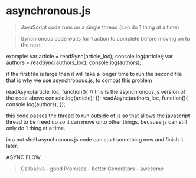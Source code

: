 # asynchronous.js

> JavaScript code runs on a single thread (can do 1 thing at a time)

> Synchronous code waits for 1 action to complete before moving on to the next

example: var article = readSync(article_loc);
         console.log(article);
         var authors = readSync(authors_loc);
         console.log(authors);

if the first file is large then it will take a longer time to run the second file
that is why we use asynchronous.js, to combat this problem

readAsync(article_loc, function(){ // this is the asynchronous.js version of the code above
    console.log(article);
});
readAsync(authors_loc, function(){
    console.log(authors);
});

this code passes the thread to run outside of js so that allows the javascript thread to be freed up so it can move onto other things. because js can still only do 1 thing at a time. 

in a nut shell asynchronous.js code can start something now and finish it later.

ASYNC FLOW 

> Callbacks - good 
> Promises - better
> Generators - awesome